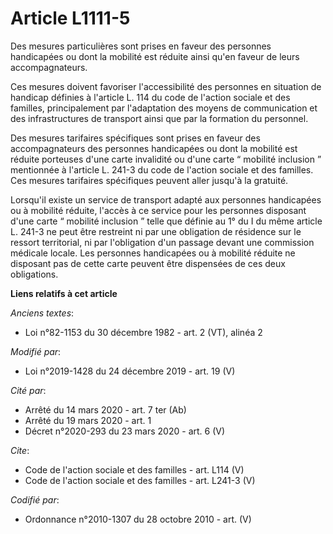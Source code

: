 # Article L1111-5

Des mesures particulières sont prises en faveur des personnes handicapées ou dont la mobilité est réduite ainsi qu'en faveur
de leurs accompagnateurs. 

Ces mesures doivent favoriser l'accessibilité des personnes en situation de handicap définies à l'article L. 114 du code de
l'action sociale et des familles, principalement par l'adaptation des moyens de communication et des infrastructures de
transport ainsi que par la formation du personnel. 

Des mesures tarifaires spécifiques sont prises en faveur des accompagnateurs des personnes handicapées ou dont la mobilité
est réduite porteuses d'une carte invalidité ou d'une carte “ mobilité inclusion ” mentionnée à l'article L. 241-3 du code de
l'action sociale et des familles. Ces mesures tarifaires spécifiques peuvent aller jusqu'à la gratuité. 

Lorsqu'il existe un service de transport adapté aux personnes handicapées ou à mobilité réduite, l'accès à ce service pour
les personnes disposant d'une carte “ mobilité inclusion ” telle que définie au 1° du I du même article L. 241-3 ne peut être
restreint ni par une obligation de résidence sur le ressort territorial, ni par l'obligation d'un passage devant une
commission médicale locale. Les personnes handicapées ou à mobilité réduite ne disposant pas de cette carte peuvent être
dispensées de ces deux obligations.

**Liens relatifs à cet article**

_Anciens textes_:

  - Loi n°82-1153 du 30 décembre 1982 - art. 2 (VT), alinéa 2

_Modifié par_:

  - Loi n°2019-1428 du 24 décembre 2019 - art. 19 (V)

_Cité par_:

  - Arrêté du 14 mars 2020 - art. 7 ter (Ab)
  - Arrêté du 19 mars 2020 - art. 1
  - Décret n°2020-293 du 23 mars 2020 - art. 6 (V)

_Cite_:

  - Code de l'action sociale et des familles - art. L114 (V)
  - Code de l'action sociale et des familles - art. L241-3 (V)

_Codifié par_:

  - Ordonnance n°2010-1307 du 28 octobre 2010 - art. (V)
